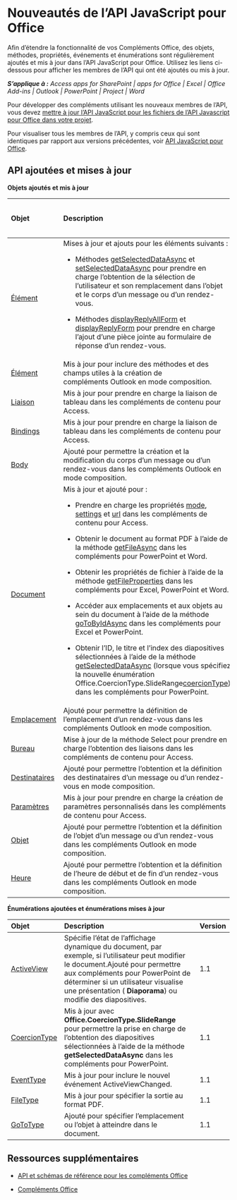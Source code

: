 
# Nouveautés de l’API JavaScript pour Office
Afin d’étendre la fonctionnalité de vos Compléments Office, des objets, méthodes, propriétés, événements et énumérations sont régulièrement ajoutés et mis à jour dans l’API JavaScript pour Office. Utilisez les liens ci-dessous pour afficher les membres de l’API qui ont été ajoutés ou mis à jour.

 _**S’applique à :** Access apps for SharePoint | apps for Office | Excel | Office Add-ins | Outlook | PowerPoint | Project | Word_

Pour développer des compléments utilisant les nouveaux membres de l’API, vous devez [mettre à jour l’API JavaScript pour les fichiers de l’API Javascript pour Office dans votre projet](../docs/develop/update-your-javascript-api-for-office-and-manifest-schema-version.md).

Pour visualiser tous les membres de l’API, y compris ceux qui sont identiques par rapport aux versions précédentes, voir [API JavaScript pour Office](../reference/javascript-api-for-office.md).


## API ajoutées et mises à jour

 **Objets ajoutés et mis à jour**


|**Objet**|**Description**|**Version ajoutée ou mise à jour **|
|:-----|:-----|:-----|
|[Élément](../reference/outlook/Office.context.mailbox.item.md)|Mises à jour et ajouts pour les éléments suivants :<br><ul><li><p>Méthodes <a href="../reference/outlook/Office.context.mailbox.item.md#getSelectedDataAsync" target="_blank">getSelectedDataAsync</a> et <a href="../reference/outlook/Office.context.mailbox.item.md#setSelectedDataAsync" target="_blank">setSelectedDataAsync</a> pour prendre en charge l’obtention de la sélection de l’utilisateur et son remplacement dans l’objet et le corps d’un message ou d’un rendez-vous.</p></li><li><p>Méthodes <a href="../reference/outlook/Office.context.mailbox.item.md#displayReplyAllForm" target="_blank">displayReplyAllForm</a> et <a href="../reference/outlook/Office.context.mailbox.item.md#displayReplyForm" target="_blank">displayReplyForm</a> pour prendre en charge l’ajout d’une pièce jointe au formulaire de réponse d’un rendez-vous.</p></li></ul>|Boîte aux lettres 1.2|
|[Élément](../reference/outlook/Office.context.mailbox.item.md)|Mis à jour pour inclure des méthodes et des champs utiles à la création de compléments Outlook en mode composition. |1.1|
|[Liaison](../reference/shared/binding.md)|Mis à jour pour prendre en charge la liaison de tableau dans les compléments de contenu pour Access.|1.1|
|[Bindings](../reference/shared/bindings.bindings.md)|Mis à jour pour prendre en charge la liaison de tableau dans les compléments de contenu pour Access.|1.1|
|[Body](../reference/outlook/Body.md)|Ajouté pour permettre la création et la modification du corps d’un message ou d’un rendez-vous dans les compléments Outlook en mode composition.|1.1|
|[Document](../reference/shared/document.md)|Mis à jour et ajouté pour : <ul><li><p>Prendre en charge les propriétés <a href="http://msdn.microsoft.com/library/551369c3-315b-428f-8b7e-08987f6b0e00(Office.15).aspx" target="_blank">mode</a>, <a href="http://msdn.microsoft.com/library/77ba7daf-419f-44b6-8747-7fd5618b7053(Office.15).aspx" target="_blank">settings</a> et <a href="http://msdn.microsoft.com/library/480ac3c6-370e-4505-aba3-1d0dce9fb3dc(Office.15).aspx" target="_blank">url</a> dans les compléments de contenu pour Access.</p></li><li><p>Obtenir le document au format PDF à l’aide de la méthode <a href="http://msdn.microsoft.com/library/35dda81c-235e-4eab-8a77-9acb3b73a380(Office.15).aspx" target="_blank">getFileAsync</a> dans les compléments pour PowerPoint et Word.</p></li><li><p>Obtenir les propriétés de fichier à l’aide de la méthode <a href="http://msdn.microsoft.com/library/2533a563-95ae-4d52-b2d5-a6783e4ef5b4(Office.15).aspx" target="_blank">getFileProperties</a> dans les compléments pour Excel, PowerPoint et Word.</p></li><li><p>Accéder aux emplacements et aux objets au sein du document à l’aide de la méthode <a href="http://msdn.microsoft.com/library/35dda81c-235e-4eab-8a77-9acb3b73a380(Office.15).aspx" target="_blank">goToByIdAsync</a> dans les compléments pour Excel et PowerPoint.</p></li><li><p>Obtenir l’ID, le titre et l’index des diapositives sélectionnées à l’aide de la méthode <a href="http://msdn.microsoft.com/library/f85ad02c-64f0-4b73-87f6-7f521b3afd69(Office.15).aspx" target="_blank">getSelectedDataAsync</a> (lorsque vous spécifiez la nouvelle énumération <span class="keyword">Office.CoercionType.SlideRange</span><a href="http://msdn.microsoft.com/library/735eaab6-5e31-4bc2-add5-9d378900a31b(Office.15).aspx" target="_blank">coercionType</a>) dans les compléments pour PowerPoint.</p></li></ul>|1.1|
|[Emplacement](../reference/outlook/Location.md)|Ajouté pour permettre la définition de l’emplacement d’un rendez-vous dans les compléments Outlook en mode composition.|1.1|
|[Bureau](../reference/shared/office.md)|Mise à jour de la méthode Select pour prendre en charge l’obtention des liaisons dans les compléments de contenu pour Access.|1.1|
|[Destinataires](../reference/outlook/Recipients.md)|Ajouté pour permettre l’obtention et la définition des destinataires d’un message ou d’un rendez-vous en mode composition.|1.1|
|[Paramètres](../reference/shared/document.settings.md)|Mis à jour pour prendre en charge la création de paramètres personnalisés dans les compléments de contenu pour Access.|1.1|
|[Objet](../reference/outlook/Subject.md)|Ajouté pour permettre l’obtention et la définition de l’objet d’un message ou d’un rendez-vous dans les compléments Outlook en mode composition.|1.1|
|[Heure](../reference/outlook/Time.md)|Ajouté pour permettre l’obtention et la définition de l’heure de début et de fin d’un rendez-vous dans les compléments Outlook en mode composition.|1.1|



**Énumérations ajoutées et énumérations mises à jour**


|**Objet**|**Description**|**Version**|
|:-----|:-----|:-----|
|[ActiveView](../reference/shared/activeview-enumeration.md)|Spécifie l’état de l’affichage dynamique du document, par exemple, si l’utilisateur peut modifier le document.Ajouté pour permettre aux compléments pour PowerPoint de déterminer si un utilisateur visualise une présentation ( **Diaporama**) ou modifie des diapositives. |1.1|
|[CoercionType](../reference/shared/coerciontype-enumeration.md)|Mis à jour avec  **Office.CoercionType.SlideRange** pour permettre la prise en charge de l’obtention des diapositives sélectionnées à l’aide de la méthode **getSelectedDataAsync** dans les compléments pour PowerPoint.|1.1|
|[EventType](../reference/shared/eventtype-enumeration.md)|Mis à jour pour inclure le nouvel événement ActiveViewChanged.|1.1|
|[FileType](../reference/shared/filetype-enumeration.md)|Mis à jour pour spécifier la sortie au format PDF.|1.1|
|[GoToType](../reference/shared/gototype-enumeration.md)|Ajouté pour spécifier l’emplacement ou l’objet à atteindre dans le document.|1.1|

## Ressources supplémentaires


- [API et schémas de référence pour les compléments Office](../reference/reference.md)
    
- [Compléments Office](../docs/overview/office-add-ins.md)
    
